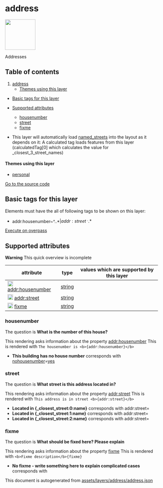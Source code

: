 

 address 
=========



<img src='https://mapcomplete.osm.be/./assets/layers/address/housenumber_blank.svg' height="100px"> 

Addresses




## Table of contents

1. [address](#address)
      * [Themes using this layer](#themes-using-this-layer)
  - [Basic tags for this layer](#basic-tags-for-this-layer)
  - [Supported attributes](#supported-attributes)
    + [housenumber](#housenumber)
    + [street](#street)
    + [fixme](#fixme)





  - This layer will automatically load  [named_streets](./named_streets.md)  into the layout as it depends on it:  A calculated tag loads features from this layer (calculatedTag[0] which calculates the value for _closest_3_street_names)




#### Themes using this layer 





  - [personal](https://mapcomplete.osm.be/personal)


[Go to the source code](../assets/layers/address/address.json)



 Basic tags for this layer 
---------------------------



Elements must have the all of following tags to be shown on this layer:



  - addr:housenumber~^..*$|addr:street~^..*$


[Execute on overpass](http://overpass-turbo.eu/?Q=%5Bout%3Ajson%5D%5Btimeout%3A90%5D%3B(%20%20%20%20nwr%5B%22addr%3Ahousenumber%22%5D(%7B%7Bbbox%7D%7D)%3B%0A%20%20%20%20nwr%5B%22addr%3Astreet%22%5D(%7B%7Bbbox%7D%7D)%3B%0A)%3Bout%20body%3B%3E%3Bout%20skel%20qt%3B)



 Supported attributes 
----------------------



**Warning** This quick overview is incomplete



attribute | type | values which are supported by this layer
----------- | ------ | ------------------------------------------
[<img src='https://mapcomplete.osm.be/assets/svg/statistics.svg' height='18px'>](https://taginfo.openstreetmap.org/keys/addr:housenumber#values) [addr:housenumber](https://wiki.openstreetmap.org/wiki/Key:addr:housenumber) | [string](../SpecialInputElements.md#string) | 
[<img src='https://mapcomplete.osm.be/assets/svg/statistics.svg' height='18px'>](https://taginfo.openstreetmap.org/keys/addr:street#values) [addr:street](https://wiki.openstreetmap.org/wiki/Key:addr:street) | [string](../SpecialInputElements.md#string) | [](https://wiki.openstreetmap.org/wiki/Tag:addr:street%3D) [](https://wiki.openstreetmap.org/wiki/Tag:addr:street%3D) [](https://wiki.openstreetmap.org/wiki/Tag:addr:street%3D)
[<img src='https://mapcomplete.osm.be/assets/svg/statistics.svg' height='18px'>](https://taginfo.openstreetmap.org/keys/fixme#values) [fixme](https://wiki.openstreetmap.org/wiki/Key:fixme) | [string](../SpecialInputElements.md#string) | [](https://wiki.openstreetmap.org/wiki/Tag:fixme%3D)




### housenumber 



The question is **What is the number of this house?**

This rendering asks information about the property  [addr:housenumber](https://wiki.openstreetmap.org/wiki/Key:addr:housenumber) 
This is rendered with `The housenumber is <b>{addr:housenumber}</b>`



  - **This building has no house number** corresponds with <a href='https://wiki.openstreetmap.org/wiki/Key:nohousenumber' target='_blank'>nohousenumber</a>=<a href='https://wiki.openstreetmap.org/wiki/Tag:nohousenumber%3Dyes' target='_blank'>yes</a>




### street 



The question is **What street is this address located in?**

This rendering asks information about the property  [addr:street](https://wiki.openstreetmap.org/wiki/Key:addr:street) 
This is rendered with `This address is in street <b>{addr:street}</b>`



  - **Located in <b>{_closest_street:0:name}</b>** corresponds with addr:street=
  - **Located in <b>{_closest_street:1:name}</b>** corresponds with addr:street=
  - **Located in <b>{_closest_street:2:name}</b>** corresponds with addr:street=




### fixme 



The question is **What should be fixed here? Please explain**

This rendering asks information about the property  [fixme](https://wiki.openstreetmap.org/wiki/Key:fixme) 
This is rendered with `<b>Fixme description</b>{fixme}`



  - **No fixme - write something here to explain complicated cases** corresponds with 
 

This document is autogenerated from [assets/layers/address/address.json](https://github.com/pietervdvn/MapComplete/blob/develop/assets/layers/address/address.json)